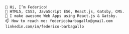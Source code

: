     👋 Hi, I’m Federico!
    🏅 HTML5, CSS3, JavaScript ES6, React.js, Gatsby, CMS.
    🌱 I make awesome Web Apps using React.js & Gatsby.
    📫 How to reach me: federicobarbagallo@gmail.com  linkedin.com/in/federico-barbagallo
